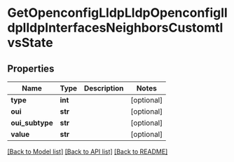 # GetOpenconfigLldpLldpOpenconfiglldplldpInterfacesNeighborsCustomtlvsState

## Properties
Name | Type | Description | Notes
------------ | ------------- | ------------- | -------------
**type** | **int** |  | [optional] 
**oui** | **str** |  | [optional] 
**oui_subtype** | **str** |  | [optional] 
**value** | **str** |  | [optional] 

[[Back to Model list]](../README.md#documentation-for-models) [[Back to API list]](../README.md#documentation-for-api-endpoints) [[Back to README]](../README.md)



